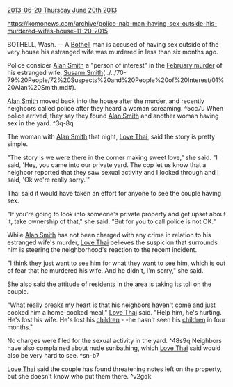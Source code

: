 [2013-06-20 Thursday June 20th 2013](../../10-19%20Case%20Dates/13%20Investigation%20Dates/2013-06-20%20Thursday%20June%2020th%202013.md)

https://komonews.com/archive/police-nab-man-having-sex-outside-his-murdered-wifes-house-11-20-2015

BOTHELL, Wash. -- A [Bothell](../../50-59%20Investigation/52%20Key%20Locations/04%20Bothell.md) man is accused of having sex outside of the very house his estranged wife was murdered in less than six months ago.  
  
Police consider [Alan Smith](../../70-79%2520People/72%2520Suspects%2520and%2520People%2520of%2520Interest/01%2520Alan%2520Smith.md.md#) a "person of interest" in the [February murder](http://www.komonews.com/news/local/Medical-examiner-Bothell-mom-was-killed-by-injuries-to-the-head-191452901.html) of his estranged wife, [Susann Smith](../../70-79%20People/71%20Victim(s)/01%20Susann%20Smith.md)(../../70-79%20People/72%20Suspects%20and%20People%20of%20Interest/01%20Alan%20Smith.md#).  
  
[Alan Smith](../../70-79%2520People/72%2520Suspects%2520and%2520People%2520of%2520Interest/01%2520Alan%2520Smith.md.md#) moved back into the house after the murder, and recently neighbors called police after they heard a woman screaming. ^5cc7u
When police arrived, they say they found [Alan Smith](../../70-79%20People/72%20Suspects%20and%20People%20of%20Interest/01%20Alan%20Smith.md) and another woman having sex in the yard. ^3q-8q
  
The woman with [Alan Smith](../../70-79%2520People/72%2520Suspects%2520and%2520People%2520of%2520Interest/01%2520Alan%2520Smith.md.md#) that night, [Love Thai](../../70-79%20People/73%20Family%20and%20Friends/02%20Love%20Thai.md), said the story is pretty simple.  
  
"The story is we were there in the corner making sweet love," she said. "I said, 'Hey, you came into our private yard. The cop let us know that a neighbor reported that they saw sexual activity and I looked through and I said, 'Ok we're really sorry.'"  
  
Thai said it would have taken an effort for anyone to see the couple having sex.  
  
"If you're going to look into someone's private property and get upset about it, take ownership of that," she said. "But for you to call police is not OK."  
  
While [Alan Smith](../../70-79%2520People/72%2520Suspects%2520and%2520People%2520of%2520Interest/01%2520Alan%2520Smith.md.md#) has not been charged with any crime in relation to his estranged wife's murder, [Love Thai](../../70-79%20People/73%20Family%20and%20Friends/02%20Love%20Thai.md) believes the suspicion that surrounds him is steering the neighborhood's reaction to the recent incident.  
  
"I think they just want to see him for what they want to see him, which is out of fear that he murdered his wife. And he didn't, I'm sorry," she said.  
  
She also said the attitude of residents in the area is taking its toll on the couple.  
  
"What really breaks my heart is that his neighbors haven't come and just cooked him a home-cooked meal," [Love Thai](../../70-79%20People/73%20Family%20and%20Friends/02%20Love%20Thai.md) said. "Help him, he's hurting. He's lost his wife. He's lost his [children](../../70-79%20People/73%20Family%20and%20Friends/07%20Children.md) - -he hasn't seen his [children](../../70-79%20People/73%20Family%20and%20Friends/07%20Children.md) in four months."  
  
No charges were filed for the sexual activity in the yard. ^48s9q
Neighbors have also complained about nude sunbathing, which [Love Thai](../../70-79%20People/73%20Family%20and%20Friends/02%20Love%20Thai.md) said would also be very hard to see. ^sn-b7
  
[Love Thai](../../70-79%20People/73%20Family%20and%20Friends/02%20Love%20Thai.md) said the couple has found threatening notes left on the property, but she doesn't know who put them there. ^v2gqk